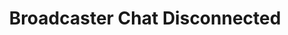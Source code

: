 ---
title: Broadcaster Chat Disconnected
description: Trigger for when the Chat Client is Disconnected for the Twitch Broadcaster
version: 0.2.3
twitchService: Chat Client
variables: []
---